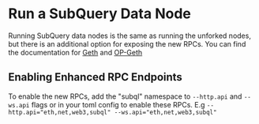 # Run a SubQuery Data Node

Running SubQuery data nodes is the same as running the unforked nodes, but there is an additional option for exposing the new RPCs. You can find the documentation for [Geth](https://geth.ethereum.org/docs/getting-started) and [OP-Geth](https://docs.optimism.io/builders/node-operators/overview)

## Enabling Enhanced RPC Endpoints

To enable the new RPCs, add the "subql" namespace to `--http.api` and `--ws.api` flags or in your toml config to enable these RPCs. E.g `--http.api="eth,net,web3,subql" --ws.api="eth,net,web3,subql"`
